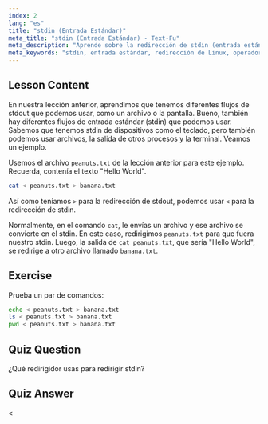 ```yaml
---
index: 2
lang: "es"
title: "stdin (Entrada Estándar)"
meta_title: "stdin (Entrada Estándar) - Text-Fu"
meta_description: "Aprende sobre la redirección de stdin (entrada estándar) en Linux. Comprende cómo usar el operador '<' con archivos y comandos. Explora ejemplos prácticos y mejora tus habilidades en la línea de comandos de Linux."
meta_keywords: "stdin, entrada estándar, redirección de Linux, operador <, tutorial de Linux, línea de comandos, principiante, guía"
---
```


## Lesson Content

En nuestra lección anterior, aprendimos que tenemos diferentes flujos de stdout que podemos usar, como un archivo o la pantalla. Bueno, también hay diferentes flujos de entrada estándar (stdin) que podemos usar. Sabemos que tenemos stdin de dispositivos como el teclado, pero también podemos usar archivos, la salida de otros procesos y la terminal. Veamos un ejemplo.

Usemos el archivo `peanuts.txt` de la lección anterior para este ejemplo. Recuerda, contenía el texto "Hello World".

```bash
cat < peanuts.txt > banana.txt
```

Así como teníamos `>` para la redirección de stdout, podemos usar `<` para la redirección de stdin.

Normalmente, en el comando `cat`, le envías un archivo y ese archivo se convierte en el stdin. En este caso, redirigimos `peanuts.txt` para que fuera nuestro stdin. Luego, la salida de `cat peanuts.txt`, que sería "Hello World", se redirige a otro archivo llamado `banana.txt`.

## Exercise

Prueba un par de comandos:

```bash
echo < peanuts.txt > banana.txt
ls < peanuts.txt > banana.txt
pwd < peanuts.txt > banana.txt
```

## Quiz Question

¿Qué redirigidor usas para redirigir stdin?

## Quiz Answer

<
